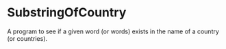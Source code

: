 # SubstringOfCountry
A program to see if a given word (or words) exists in the name of a country (or countries).
